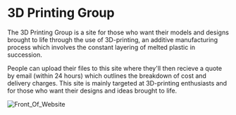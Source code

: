 # 3D Printing Group

The 3D Printing Group is a site for those who want their models and designs brought to life through the use of 3D-printing, an additive manufacturing process which involves the constant layering of melted plastic in succession. 

People can upload their files to this site where they'll then recieve a quote by email (within 24 hours) which outlines the breakdown of cost and delivery charges. This site is mainly targeted at 3D-printing enthusiasts and for those who want their designs and ideas brought to life.

![Front_Of_Website](https://user-images.githubusercontent.com/84466534/129003461-d027d7fd-480f-4334-bcef-bd31c7db52cc.png)

